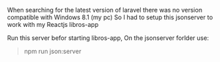 When searching for the latest version of laravel there was no version compatible with Windows 8.1 (my pc)
So I had to setup this jsonserver to work with my Reactjs libros-app




Run this server befor starting libros-app, On the jsonserver forlder use:

>npm run json:server

